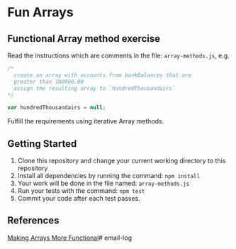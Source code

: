 # Fun Arrays

## Functional Array method exercise

Read the instructions which are comments in the file: `array-methods.js`, e.g.

```javascript
/*
  create an array with accounts from bankBalances that are
  greater than 100000.00
  assign the resulting array to `hundredThousandairs`
*/

var hundredThousandairs = null;
```

Fulfill the requirements using iterative Array methods.

## Getting Started

1. Clone this repository and change your current working directory to this repository
1. Install all dependencies by running the command: `npm install`
1. Your work will be done in the file named: `array-methods.js`
1. Run your tests with the command: `npm test`
1. Commit your code after each test passes.

## References

[Making Arrays More Functional](http://slides.com/jasonsewell/making-arrays-more-functional)# email-log
